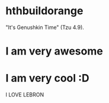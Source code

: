 # hthbuildorange






"It's Genushkin Time" (Tzu 4.9).

# I am very awesome
# I am very cool :D


I LOVE LEBRON